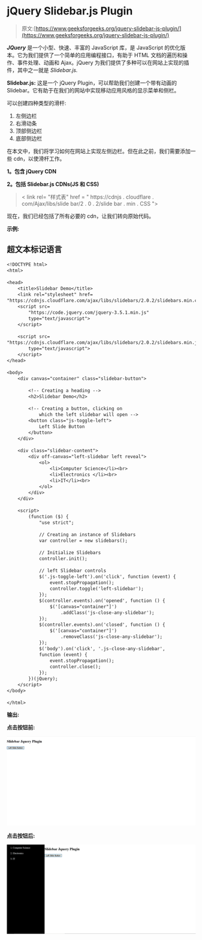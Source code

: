 # jQuery Slidebar.js Plugin

> 原文:[https://www.geeksforgeeks.org/jquery-slidebar-js-plugin/](https://www.geeksforgeeks.org/jquery-slidebar-js-plugin/)

***JQuery*** 是一个小型、快速、丰富的 JavaScript 库，是 JavaScript 的优化版本。它为我们提供了一个简单的应用编程接口，有助于 HTML 文档的遍历和操作、事件处理、动画和 Ajax。jQuery 为我们提供了多种可以在网站上实现的插件，其中之一就是 *Slidebar.js.*

**Slidebar.js:** 这是一个 jQuery Plugin，可以帮助我们创建一个带有动画的 Slidebar。它有助于在我们的网站中实现移动应用风格的显示菜单和侧栏。

可以创建四种类型的滑杆:

1.  左侧边栏
2.  右滑动条
3.  顶部侧边栏
4.  底部侧边栏

在本文中，我们将学习如何在网站上实现左侧边栏。但在此之前，我们需要添加一些 cdn，以使滑杆工作。

**1。包含 jQuery CDN**

**2。包括 Slidebar.js CDNs(JS 和 CSS)**

> < link rel= "样式表" href = " https://cdnjs . cloudflare . com/Ajax/libs/slide bar/2 . 0 . 2/slide bar . min . CSS ">

现在，我们已经包括了所有必要的 cdn，让我们转向原始代码。

**示例:**

## 超文本标记语言

```
<!DOCTYPE html>
<html>

<head>
    <title>Slidebar Demo</title>
    <link rel="stylesheet" href=
"https://cdnjs.cloudflare.com/ajax/libs/slidebars/2.0.2/slidebars.min.css">
    <script src=
        "https://code.jquery.com/jquery-3.5.1.min.js" 
        type="text/javascript">
    </script>

    <script src=
"https://cdnjs.cloudflare.com/ajax/libs/slidebars/2.0.2/slidebars.min.js"
        type="text/javascript">
    </script>
</head>

<body>
    <div canvas="container" class="slidebar-button">

        <!-- Creating a heading -->
        <h2>Slidebar Demo</h2>

        <!-- Creating a button, clicking on
            which the left slidebar will open -->
        <button class="js-toggle-left">
            Left Slide Button
        </button>
    </div>

    <div class="slidebar-content">
        <div off-canvas="left-slidebar left reveal">
            <ol>
                <li>Computer Science</li><br>
                <li>Electronics </li><br>
                <li>IT</li><br>
            </ol>
        </div>
    </div>

    <script>
        (function ($) {
            "use strict";

            // Creating an instance of Slidebars
            var controller = new slidebars();

            // Initialize Slidebars
            controller.init();

            // left Slidebar controls
            $('.js-toggle-left').on('click', function (event) {
                event.stopPropagation();
                controller.toggle('left-slidebar');
            });
            $(controller.events).on('opened', function () {
                $('[canvas="container"]')
                    .addClass('js-close-any-slidebar');
            });
            $(controller.events).on('closed', function () {
                $('[canvas="container"]')
                    .removeClass('js-close-any-slidebar');
            });
            $('body').on('click', '.js-close-any-slidebar', 
            function (event) {
                event.stopPropagation();
                controller.close();
            });
        })(jQuery);
    </script>
</body>

</html>
```

**输出:**

**点击按钮前:**

![](img/448ce0eb750eb01b282cb3a2f393955d.png)

**点击按钮后:**

![](img/901d977c07dc9f3c239a01ca0201e449.png)